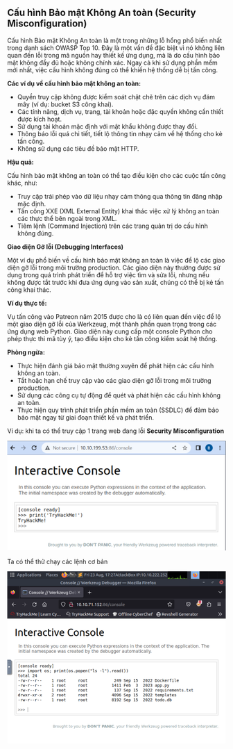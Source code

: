 ## **Cấu hình Bảo mật Không An toàn (Security Misconfiguration)**

Cấu hình Bảo mật Không An toàn là một trong những lỗ hổng phổ biến nhất trong danh sách OWASP Top 10. Đây là một vấn đề đặc biệt vì nó không liên quan đến lỗi trong mã nguồn hay thiết kế ứng dụng, mà là do cấu hình bảo mật không đầy đủ hoặc không chính xác. Ngay cả khi sử dụng phần mềm mới nhất, việc cấu hình không đúng có thể khiến hệ thống dễ bị tấn công.

**Các ví dụ về cấu hình bảo mật không an toàn:**

- Quyền truy cập không được kiểm soát chặt chẽ trên các dịch vụ đám mây (ví dụ: bucket S3 công khai).
- Các tính năng, dịch vụ, trang, tài khoản hoặc đặc quyền không cần thiết được kích hoạt.
- Sử dụng tài khoản mặc định với mật khẩu không được thay đổi.
- Thông báo lỗi quá chi tiết, tiết lộ thông tin nhạy cảm về hệ thống cho kẻ tấn công.
- Không sử dụng các tiêu đề bảo mật HTTP.

**Hậu quả:**

Cấu hình bảo mật không an toàn có thể tạo điều kiện cho các cuộc tấn công khác, như:

- Truy cập trái phép vào dữ liệu nhạy cảm thông qua thông tin đăng nhập mặc định.
- Tấn công XXE (XML External Entity) khai thác việc xử lý không an toàn các thực thể bên ngoài trong XML.
- Tiêm lệnh (Command Injection) trên các trang quản trị do cấu hình không đúng.

**Giao diện Gỡ lỗi (Debugging Interfaces)**

Một ví dụ phổ biến về cấu hình bảo mật không an toàn là việc để lộ các giao diện gỡ lỗi trong môi trường production. Các giao diện này thường được sử dụng trong quá trình phát triển để hỗ trợ việc tìm và sửa lỗi, nhưng nếu không được tắt trước khi đưa ứng dụng vào sản xuất, chúng có thể bị kẻ tấn công khai thác.

**Ví dụ thực tế:**

Vụ tấn công vào Patreon năm 2015 được cho là có liên quan đến việc để lộ một giao diện gỡ lỗi của Werkzeug, một thành phần quan trọng trong các ứng dụng web Python. Giao diện này cung cấp một console Python cho phép thực thi mã tùy ý, tạo điều kiện cho kẻ tấn công kiểm soát hệ thống.

**Phòng ngừa:**

- Thực hiện đánh giá bảo mật thường xuyên để phát hiện các cấu hình không an toàn.
- Tắt hoặc hạn chế truy cập vào các giao diện gỡ lỗi trong môi trường production.
- Sử dụng các công cụ tự động để quét và phát hiện các cấu hình không an toàn.
- Thực hiện quy trình phát triển phần mềm an toàn (SSDLC) để đảm bảo bảo mật ngay từ giai đoạn thiết kế và phát triển.


Ví dụ: khi ta có thể truy cập 1 trang web đang lỗi **Security Misconfiguration** 

![ALT text](<img/12.png>)

Ta có thể thử chạy các lệnh cơ bản

![ALT text](<img/13.png>)
